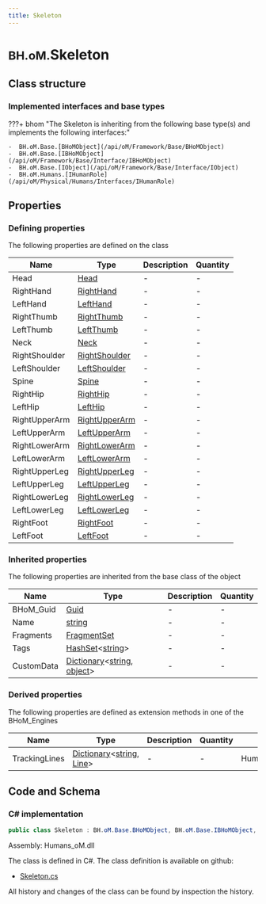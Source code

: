 ```yaml
---
title: Skeleton
---
```


# <small>BH.oM.</small>**Skeleton**



## Class structure

### Implemented interfaces and base types

???+ bhom "The Skeleton is inheriting from the following base type(s) and implements the following interfaces:"

    -  BH.oM.Base.[BHoMObject](/api/oM/Framework/Base/BHoMObject)
    -  BH.oM.Base.[IBHoMObject](/api/oM/Framework/Base/Interface/IBHoMObject)
    -  BH.oM.Base.[IObject](/api/oM/Framework/Base/Interface/IObject)
    -  BH.oM.Humans.[IHumanRole](/api/oM/Physical/Humans/Interfaces/IHumanRole)


## Properties



### Defining properties

The following properties are defined on the class

| Name             | Type             | Description      | Quantity         |
|------------------|------------------|------------------|------------------|
| Head | [Head](/api/oM/Physical/Humans/BodyParts/Head) | - | - |
| RightHand | [RightHand](/api/oM/Physical/Humans/BodyParts/RightHand) | - | - |
| LeftHand | [LeftHand](/api/oM/Physical/Humans/BodyParts/LeftHand) | - | - |
| RightThumb | [RightThumb](/api/oM/Physical/Humans/BodyParts/RightThumb) | - | - |
| LeftThumb | [LeftThumb](/api/oM/Physical/Humans/BodyParts/LeftThumb) | - | - |
| Neck | [Neck](/api/oM/Physical/Humans/BodyParts/Neck) | - | - |
| RightShoulder | [RightShoulder](/api/oM/Physical/Humans/BodyParts/RightShoulder) | - | - |
| LeftShoulder | [LeftShoulder](/api/oM/Physical/Humans/BodyParts/LeftShoulder) | - | - |
| Spine | [Spine](/api/oM/Physical/Humans/BodyParts/Spine) | - | - |
| RightHip | [RightHip](/api/oM/Physical/Humans/BodyParts/RightHip) | - | - |
| LeftHip | [LeftHip](/api/oM/Physical/Humans/BodyParts/LeftHip) | - | - |
| RightUpperArm | [RightUpperArm](/api/oM/Physical/Humans/BodyParts/RightUpperArm) | - | - |
| LeftUpperArm | [LeftUpperArm](/api/oM/Physical/Humans/BodyParts/LeftUpperArm) | - | - |
| RightLowerArm | [RightLowerArm](/api/oM/Physical/Humans/BodyParts/RightLowerArm) | - | - |
| LeftLowerArm | [LeftLowerArm](/api/oM/Physical/Humans/BodyParts/LeftLowerArm) | - | - |
| RightUpperLeg | [RightUpperLeg](/api/oM/Physical/Humans/BodyParts/RightUpperLeg) | - | - |
| LeftUpperLeg | [LeftUpperLeg](/api/oM/Physical/Humans/BodyParts/LeftUpperLeg) | - | - |
| RightLowerLeg | [RightLowerLeg](/api/oM/Physical/Humans/BodyParts/RightLowerLeg) | - | - |
| LeftLowerLeg | [LeftLowerLeg](/api/oM/Physical/Humans/BodyParts/LeftLowerLeg) | - | - |
| RightFoot | [RightFoot](/api/oM/Physical/Humans/BodyParts/RightFoot) | - | - |
| LeftFoot | [LeftFoot](/api/oM/Physical/Humans/BodyParts/LeftFoot) | - | - |


### Inherited properties
The following properties are inherited from the base class of the object

| Name             | Type             | Description      | Quantity         |
|------------------|------------------|------------------|------------------|
| BHoM_Guid | [Guid](https://learn.microsoft.com/en-us/dotnet/api/System.Guid?view=netstandard-2.0) | - | - |
| Name | [string](https://learn.microsoft.com/en-us/dotnet/api/System.String?view=netstandard-2.0) | - | - |
| Fragments | [FragmentSet](/api/oM/Framework/Base/FragmentSet) | - | - |
| Tags | [HashSet](https://learn.microsoft.com/en-us/dotnet/api/System.Collections.Generic.HashSet-1?view=netstandard-2.0)&lt;[string](https://learn.microsoft.com/en-us/dotnet/api/System.String?view=netstandard-2.0)&gt; | - | - |
| CustomData | [Dictionary](https://learn.microsoft.com/en-us/dotnet/api/System.Collections.Generic.Dictionary-2?view=netstandard-2.0)&lt;[string](https://learn.microsoft.com/en-us/dotnet/api/System.String?view=netstandard-2.0), [object](https://learn.microsoft.com/en-us/dotnet/api/System.Object?view=netstandard-2.0)&gt; | - | - |


### Derived properties

The following properties are defined as extension methods in one of the BHoM_Engines

| Name             | Type             | Description      | Quantity         | Engine           |
|------------------|------------------|------------------|------------------|------------------|
| TrackingLines | [Dictionary](https://learn.microsoft.com/en-us/dotnet/api/System.Collections.Generic.Dictionary-2?view=netstandard-2.0)&lt;[string](https://learn.microsoft.com/en-us/dotnet/api/System.String?view=netstandard-2.0), [Line](/api/oM/Dimensional/Geometry/Curve/Line)&gt; | - | - | Humans_Engine |


## Code and Schema

### C# implementation

``` C# title="C#"
public class Skeleton : BH.oM.Base.BHoMObject, BH.oM.Base.IBHoMObject, BH.oM.Base.IObject, BH.oM.Humans.IHumanRole
```

Assembly: Humans_oM.dll

The class is defined in C#. The class definition is available on github:

- [Skeleton.cs](https://github.com/BHoM/BHoM/blob/develop/Humans_oM/Skeleton.cs)

All history and changes of the class can be found by inspection the history.
